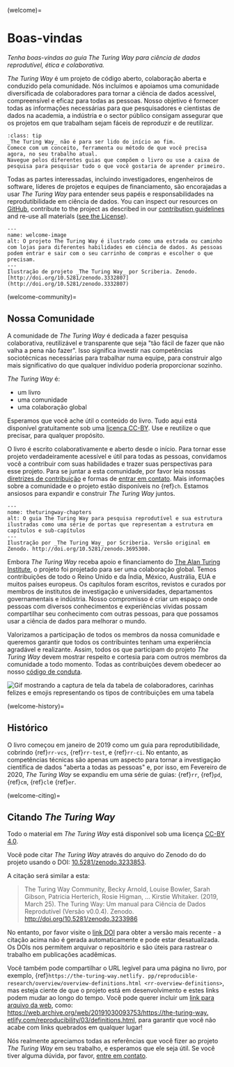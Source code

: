 (welcome)=
# Boas-vindas

*Tenha boas-vindas ao guia The Turing Way para ciência de dados reprodutível, ética e colaborativa.*

_The Turing Way_ é um projeto de código aberto, colaboração aberta e conduzido pela comunidade. Nós incluímos e apoiamos uma comunidade diversificada de colaboradores para tornar a ciência de dados acessível, compreensível e eficaz para todas as pessoas. Nosso objetivo é fornecer todas as informações necessárias para que pesquisadores e cientistas de dados na academia, a indústria e o sector público consigam assegurar que os projetos em que trabalham sejam fáceis de reproduzir e de reutilizar.

```{admonition} Top Tip
:class: tip
_The Turing Way_ não é para ser lido do início ao fim.
Comece com um conceito, ferramenta ou método de que você precisa agora, no seu trabalho atual.
Navegue pelos diferentes guias que compõem o livro ou use a caixa de pesquisa para pesquisar tudo o que você gostaria de aprender primeiro.
```

Todas as partes interessadas, incluindo investigadores, engenheiros de software, líderes de projetos e equipes de financiamento, são encorajadas a usar _The Turing Way_ para entender seus papéis e responsabilidades na reprodutibilidade em ciência de dados. You can inspect our resources on [GitHub](https://github.com/alan-turing-institute/the-turing-way), contribute to the project as described in our [contribution guidelines](https://github.com/alan-turing-institute/the-turing-way/blob/main/CONTRIBUTING.md) and re-use all materials ([see the License](https://github.com/alan-turing-institute/the-turing-way/blob/main/LICENSE.md)).

```{figure} figures/welcome.jpg
---
name: welcome-image
alt: O projeto The Turing Way é ilustrado como uma estrada ou caminho com lojas para diferentes habilidades em ciência de dados. As pessoas podem entrar e sair com o seu carrinho de compras e escolher o que precisam.
---
Ilustração de projeto _The Turing Way_ por Scriberia. Zenodo. [http://doi.org/10.5281/zenodo.3332807](http://doi.org/10.5281/zenodo.3332807)
```

(welcome-community)=
## Nossa Comunidade

A comunidade de _The Turing Way_ é dedicada a fazer pesquisa colaborativa, reutilizável e transparente que seja "tão fácil de fazer que não valha a pena não fazer". Isso significa investir nas competências sociotécnicas necessárias para trabalhar numa equipe, para construir algo mais significativo do que qualquer indivíduo poderia proporcionar sozinho.

_The Turing Way_ é:

* um livro
* uma comunidade
* uma colaboração global

Esperamos que você ache útil o conteúdo do livro. Tudo aqui está disponível gratuitamente sob uma [licença CC-BY](https://github.com/alan-turing-institute/the-turing-way/blob/main/LICENSE.md). Use e reutilize o que precisar, para qualquer propósito.

O livro é escrito colaborativamente e aberto desde o início. Para tornar esse projeto verdadeiramente acessível e útil para todas as pessoas, convidamos você a contribuir com suas habilidades e trazer suas perspectivas para esse projeto. Para se juntar a esta comunidade, por favor leia nossas [diretrizes de contribuição](https://github.com/alan-turing-institute/the-turing-way/blob/main/CONTRIBUTING.md) e formas de [entrar em contato](https://github.com/alan-turing-institute/the-turing-way#get-in-touch). Mais informações sobre a comunidade e o projeto estão disponíveis no {ref}`ch`. Estamos ansiosos para expandir e construir _The Turing Way_ juntos.

```{figure} figures/theturingway-chapters.jpg
---
nome: theturingway-chapters
alt: O guia The Turing Way para pesquisa reprodutível e sua estrutura ilustradas como uma série de portas que representam a estrutura em capítulos e sub-capítulos 
---
Ilustração por _The Turing Way_ por Scriberia. Versão original em Zenodo. http://doi.org/10.5281/zenodo.3695300.
```

Embora _The Turing Way_ receba apoio e financiamento do [The Alan Turing Institute](https://www.turing.ac.uk/), o projeto foi projetado para ser uma colaboração global. Temos contribuições de todo o Reino Unido e da Índia, México, Austrália, EUA e muitos países europeus. Os capítulos foram escritos, revistos e curados por membros de institutos de investigação e universidades, departamentos governamentais e indústria. Nosso compromisso é criar um espaço onde pessoas com diversos conhecimentos e experiências vividas possam compartilhar seu conhecimento com outras pessoas, para que possamos usar a ciência de dados para melhorar o mundo.

Valorizamos a participação de todos os membros da nossa comunidade e queremos garantir que todos os contribuintes tenham uma experiência agradável e realizante. Assim, todos os que participam do projeto _The Turing Way_ devem mostrar respeito e cortesia para com outros membros da comunidade a todo momento. Todas as contribuições devem obedecer ao nosso [código de conduta](https://github.com/alan-turing-institute/the-turing-way/blob/main/CODE_OF_CONDUCT.md).

![Gif mostrando a captura de tela da tabela de colaboradores, carinhas felizes e emojis representando os tipos de contribuições em uma tabela](https://media.giphy.com/media/gKIUisnjpj2PS75nOJ/giphy.gif)

(welcome-history)=
## Histórico

O livro começou em janeiro de 2019 como um guia para reprodutibilidade, cobrindo {ref}`rr-vcs`, {ref}`rr-test`, e {ref}`rr-ci`. No entanto, as competências técnicas são apenas um aspecto para tornar a investigação científica de dados "aberta a todas as pessoas" e, por isso, em Fevereiro de 2020, _The Turing Way_ se expandiu em uma série de guias: {ref}`rr`, {ref}`pd`, {ref}`cm`, {ref}`cl`e {ref}`er`.

(welcome-citing)=
## Citando _The Turing Way_

Todo o material em _The Turing Way_ está disponível sob uma licença [CC-BY 4.0](https://github.com/alan-turing-institute/the-turing-way/blob/main/LICENSE.md).

Você pode citar _The Turing Way_ através do arquivo do Zenodo do do projeto usando o DOI: [10.5281/zenodo.3233853](https://doi.org/10.5281/zenodo.3233853).

A citação será similar a esta:

> The Turing Way Community, Becky Arnold, Louise Bowler, Sarah Gibson, Patricia Herterich, Rosie Higman, … Kirstie Whitaker. (2019, March 25). The Turing Way: Um manual para Ciência de Dados Reprodutível (Versão v0.0.4). Zenodo. http://doi.org/10.5281/zenodo.3233986

No entanto, por favor visite o [link DOI](https://doi.org/10.5281/zenodo.3233853) para obter a versão mais recente - a citação acima não é gerada automaticamente e pode estar desatualizada. Os DOIs nos permitem arquivar o repositório e são úteis para rastrear o trabalho em publicações acadêmicas.

Você também pode compartilhar o URL legível para uma página no livro, por exemplo, {ref}`https://the-turing-way.netlify. pp/reproducible-research/overview/overview-definitions.html <rr-overview-definitions>`, mas esteja ciente de que o projeto está em desenvolvimento e estes links podem mudar ao longo do tempo. Você pode querer incluir um [link para arquivo da web](http://web.archive.org), como: [https://web.archive.org/web/20191030093753/https://the-turing-way. etlify.com/reproducibility/03/definitions.html](https://web.archive.org/web/20191030093753/https://the-turing-way.netlify.com/reproducibility/03/definitions.html), para garantir que você não acabe com links quebrados em qualquer lugar!

Nós realmente apreciamos todas as referências que você fizer ao projeto _The Turing Way_ em seu trabalho, e esperamos que ele seja útil. Se você tiver alguma dúvida, por favor, [entre em contato](https://github.com/alan-turing-institute/the-turing-way#get-in-touch).

